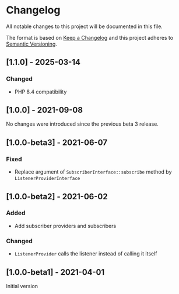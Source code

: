 # Changelog

All notable changes to this project will be documented in this file.

The format is based on [Keep a Changelog](http://keepachangelog.com/en/1.0.0/)
and this project adheres to [Semantic Versioning](http://semver.org/spec/v2.0.0.html).

## [1.1.0] - 2025-03-14

### Changed

- PHP 8.4 compatibility

## [1.0.0] - 2021-09-08

No changes were introduced since the previous beta 3 release.

## [1.0.0-beta3] - 2021-06-07

### Fixed

- Replace argument of `SubscriberInterface::subscribe` method by `ListenerProviderInterface`

## [1.0.0-beta2] - 2021-06-02

### Added

- Add subscriber providers and subscribers

### Changed

- `ListenerProvider` calls the listener instead of calling it itself

## [1.0.0-beta1] - 2021-04-01

Initial version